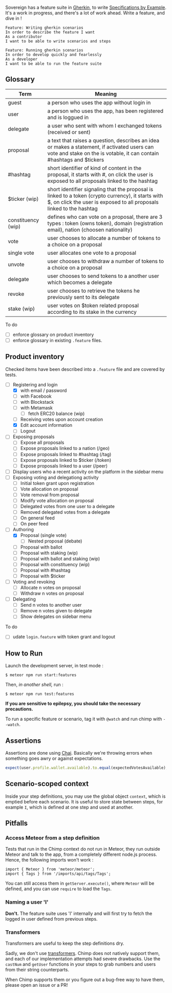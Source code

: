 Sovereign has a feature suite in [Gherkin](https://cucumber.io/docs/reference),
to write [Specifications by Example](https://en.wikipedia.org/wiki/Specification_by_example).
It's a work in progress, and there's a lot of work ahead. Write a feature, and dive in !

``` gherkin
Feature: Writing gherkin scenarios
In order to describe the feature I want
As a contributor
I want to be able to write scenarios and steps

Feature: Running gherkin scenarios
In order to develop quickly and fearlessly
As a developer
I want to be able to run the feature suite
```

## Glossary
| Term  | Meaning   |
|---|---|
| guest  | a person who uses the app without login in |
| user  | a person who uses the app, has been registered and is loggued in  |
| delegate | a user who sent with whom I exchanged tokens (received or sent)  |
| proposal | a text that raises a question, describes an idea or makes a statement, if activated users can vote and stake on the is votable, it can contain #hashtags and $tickers |
| #hashtag | short identifier of kind of content in the proposal, it starts with #, on click the user is exposed to all proposals linked to the hashtag |
| $ticker (wip)  | short identifier signaling that the proposal is linked to a token (crypto currency), it starts with $, on click the user is exposed to all proposals linked to the hashtag|
| constituency (wip) | defines who can vote on a proposal, there are 3 types : token (owns token), domain (registration email), nation (choosen nationality) |
| vote  | user chooses to allocate a number of tokens to a choice on a proposal |
| single vote  | user allocates one vote to a proposal |
| unvote  | user chooses to withdraw a number of tokens to a choice on a proposal  |
| delegate  | user chooses to send tokens to a another user which becomes a delegate |
| revoke  | user chooses to retrieve the tokens he previously sent to its delegate |
| stake (wip)| user votes on $token related proposal according to its stake in the currency |

To do
- [ ] enforce glossary on product inventory
- [ ] enforce glossary in existing `.feature` files.

## Product inventory
Checked items have been described into a `.feature` file and are covered by tests.

- [ ] Registering and login
  - [x] with email / password
  - [ ] with Facebook
  - [ ] with Blockstack
  - [ ] with Metamask
    - [ ] fetch ERC20 balance (wip)
  - [ ] Receiving votes upon account creation
  - [x] Edit account information
  - [ ] Logout
- [ ] Exposing proposals
  - [ ] Expose all proposals
  - [ ] Expose proposals linked to a nation (/geo)
  - [ ] Expose proposals linked to #hashtag (/tag)
  - [ ] Expose proposals linked to $ticker (/token)
  - [ ] Expose proposals linked to a user (/peer)
- [ ] Display users who a recent activity on the platform in the sidebar menu
- [ ] Exposing voting and delegationg activity
  - [ ] Initial token grant upon registration
  - [ ] Vote allocation on proposal
  - [ ] Vote removal from proposal
  - [ ] Modify vote allocation on proposal
  - [ ] Delegated votes from one user to a delegate
  - [ ] Removed delegated votes from a delegate
  - [ ] On general feed
  - [ ] On peer feed
- [ ] Authoring
    - [x] Proposal (single vote)
      - [ ] Nested proposal (debate)
    - [ ] Proposal with ballot
    - [ ] Proposal with staking (wip)
    - [ ] Proposal with ballot and staking (wip)
    - [ ] Proposal with constituency (wip)
    - [ ] Proposal with #hashtag
    - [ ] Proposal with $ticker
- [ ] Voting and revoking
    - [ ] Allocate n votes on proposal
    - [ ] Withdraw n votes on proposal
- [ ] Delegating
    - [ ] Send n votes to another user
    - [ ] Remove n votes given to delegate
    - [ ] Show delegates on sidebar menu

To do
- [ ] udate `login.feature` with token grant and logout

## How to Run

Launch the development server, in test mode :

    $ meteor npm run start:features

Then, _in another shell,_ run :

    $ meteor npm run test:features

**If you are sensitive to epilepsy, you should take the necessary precautions.**

To run a specific feature or scenario, tag it with `@watch` and run chimp with `--watch`.


## Assertions

Assertions are done using [Chai](http://chaijs.com/).
Basically we're throwing errors when something goes awry or against expectations.

``` js
expect(user.profile.wallet.available).to.equal(expectedVotesAvailable);
```


## Scenario-scoped context

Inside your step definitions, you may use the global object `context`, which is emptied before each scenario.
It is useful to store state between steps, for example `I`, which is defined at one step and used at another.


## Pitfalls

### Access Meteor from a step definition

Tests that run in the Chimp context do not run in Meteor,
they run outside Meteor and talk to the app, from a completely different node.js process.
Hence, the following imports won't work :

    import { Meteor } from 'meteor/meteor';
    import { Tags } from '/imports/api/tags/Tags';

You can still access them in `getServer.execute()`,
where `Meteor` will be defined, and you can use `require` to load the `Tags`.

### Naming a user 'I'

**Don't.**
The feature suite uses 'I' internally and will first try to fetch the logged in user defined from previous steps.

### Transformers

Transformers are useful to keep the step definitions dry.

Sadly, we don't use [transformers](https://github.com/cucumber/cucumber/wiki/Step-Argument-Transforms).
Chimp does not natively support them, and each of our implementation attempts had severe drawbacks.
Use the `castNum` and `getUser` functions in your steps to grab numbers and users from their string counterparts.

When Chimp supports them or you figure out a bug-free way to have them, please open an issue or a PR!
